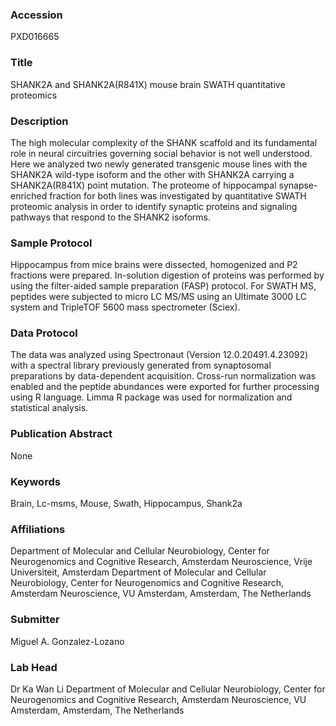 ### Accession
PXD016665

### Title
SHANK2A and SHANK2A(R841X) mouse brain SWATH quantitative proteomics

### Description
The high molecular complexity of the SHANK scaffold and its fundamental role in neural circuitries governing social behavior is not well understood. Here we analyzed two newly generated transgenic mouse lines with the SHANK2A wild-type isoform and the other with SHANK2A carrying a SHANK2A(R841X) point mutation. The proteome of hippocampal synapse-enriched fraction for both lines was investigated by quantitative SWATH proteomic analysis in order to identify synaptic proteins and signaling pathways that respond to the SHANK2 isoforms.

### Sample Protocol
Hippocampus from mice brains were dissected, homogenized and P2 fractions were prepared. In-solution digestion of proteins was performed by using the filter-aided sample preparation (FASP) protocol. For SWATH MS, peptides were subjected to micro LC MS/MS using an Ultimate 3000 LC system and TripleTOF 5600 mass spectrometer (Sciex).

### Data Protocol
The data was analyzed using Spectronaut (Version 12.0.20491.4.23092) with a spectral library previously generated from synaptosomal preparations by data-dependent acquisition. Cross-run normalization was enabled and the peptide abundances were exported for further processing using R language. Limma R package was used for normalization and statistical analysis.

### Publication Abstract
None

### Keywords
Brain, Lc-msms, Mouse, Swath, Hippocampus, Shank2a

### Affiliations
Department of Molecular and Cellular Neurobiology, Center for Neurogenomics and Cognitive Research, Amsterdam Neuroscience, Vrije Universiteit, Amsterdam
Department of Molecular and Cellular Neurobiology, Center for Neurogenomics and Cognitive Research, Amsterdam Neuroscience, VU Amsterdam, Amsterdam, The Netherlands

### Submitter
Miguel A. Gonzalez-Lozano

### Lab Head
Dr Ka Wan Li
Department of Molecular and Cellular Neurobiology, Center for Neurogenomics and Cognitive Research, Amsterdam Neuroscience, VU Amsterdam, Amsterdam, The Netherlands


